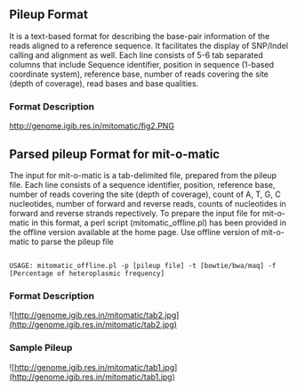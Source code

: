 ## Pileup Format ##

It is a text-based format for describing the base-pair information of the reads aligned to a reference sequence. It facilitates the display of SNP/Indel calling and alignment as well. Each line consists of 5-6 tab separated columns that include Sequence identifier, position in sequence (1-based coordinate system), reference base, number of reads covering the site (depth of coverage), read bases and base qualities.

### Format Description ###
http://genome.igib.res.in/mitomatic/fig2.PNG


## Parsed pileup Format for mit-o-matic ##

The input for mit-o-matic is a tab-delimited file, prepared from the pileup file. Each line consists of a sequence identifier, position, reference base, number of reads covering the site (depth of coverage), count of A, T, G, C nucleotides, number of forward and reverse reads, counts of nucleotides in forward and reverse strands repectively. To prepare the input file for mit-o-matic in this format, a perl script (mitomatic\_offline.pl) has been provided in the offline version available at the home page.
Use offline version of mit-o-matic to parse the pileup file
```

USAGE: mitomatic_offline.pl -p [pileup file] -t [bowtie/bwa/maq] -f [Percentage of heteroplasmic frequency]
```

### Format Description ###
![http://genome.igib.res.in/mitomatic/tab2.jpg](http://genome.igib.res.in/mitomatic/tab2.jpg)

### Sample Pileup ###
![http://genome.igib.res.in/mitomatic/tab1.jpg](http://genome.igib.res.in/mitomatic/tab1.jpg)